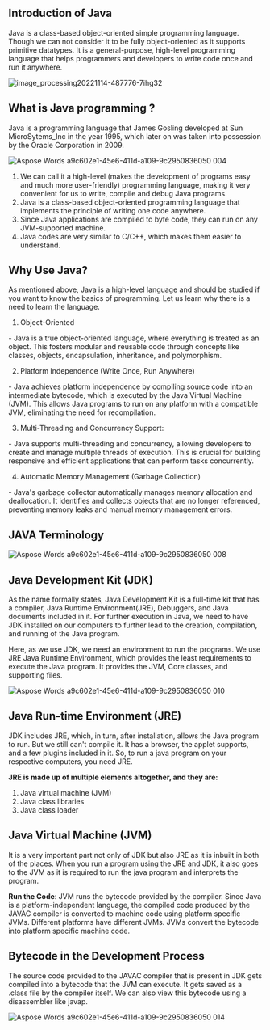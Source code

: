 ﻿**Introduction of Java**
 ---
 
 Java is a class-based object-oriented simple programming language. Though we can not consider it to be fully object-oriented as it supports primitive datatypes. It is a general-purpose, high-level programming language that helps programmers and developers to write code once and run it anywhere.


![image_processing20221114-487776-7ihg32](https://github.com/rhushikesh2000/java/assets/124034778/01e5737c-d90b-4464-a6ce-569f1c48cfb4)


**What  is Java programming ?**
 ---
Java is a programming language that James Gosling developed at Sun MicroSytems\_Inc in the year 1995, which later on was taken into possession by the Oracle Corporation in 2009.

![Aspose Words a9c602e1-45e6-411d-a109-9c2950836050 004](https://github.com/rhushikesh2000/java/assets/124034778/4839d744-b868-422f-8967-4ab8509a3549)

1. We can call it a high-level (makes the development of programs easy and much more user-friendly) programming language, making it very convenient for us to write, compile and debug Java programs.
2. Java is a class-based object-oriented programming language that implements the principle of writing one code anywhere.
3. Since Java applications are compiled to byte code, they can run on any JVM-supported machine.
4. Java codes are very similar to C/C++, which makes them easier to understand.

**Why Use Java?**
---

As mentioned above, Java is a high-level language and should be studied if you want to know the basics of programming. Let us learn why there is a need to learn the language.

1. Object-Oriented

\- Java is a true object-oriented language, where everything is treated as an object. This fosters modular and reusable code through concepts like classes, objects, encapsulation, inheritance, and polymorphism.

2. Platform Independence (Write Once, Run Anywhere)

\- Java achieves platform independence by compiling source code into an intermediate bytecode, which is executed by the Java Virtual Machine (JVM). This allows Java programs to run on any platform with a compatible JVM, eliminating the need for recompilation.

3. Multi-Threading and Concurrency Support:

\- Java supports multi-threading and concurrency, allowing developers to create and manage multiple threads of execution. This is crucial for building responsive and efficient applications that can perform tasks concurrently.

4. Automatic Memory Management (Garbage Collection) 

\- Java's garbage collector automatically manages memory allocation and deallocation. It identifies and collects objects that are no longer referenced, preventing memory leaks and manual memory management errors.

**JAVA Terminology**
---

![Aspose Words a9c602e1-45e6-411d-a109-9c2950836050 008](https://github.com/rhushikesh2000/java/assets/124034778/0ffbcda7-1fe5-4a67-b7c0-c7c9823a0183)


**Java Development Kit (JDK)**
---

As the name formally states, Java Development Kit is a full-time kit that has a compiler, Java Runtime Environment(JRE), Debuggers, and Java documents included in it. For further execution in Java, we need to have JDK installed on our computers to further lead to the creation, compilation, and running of the Java program.

Here, as we use JDK, we need an environment to run the programs. We use JRE Java Runtime Environment, which provides the least requirements to execute the Java program. It provides the JVM, Core classes, and supporting files.

![Aspose Words a9c602e1-45e6-411d-a109-9c2950836050 010](https://github.com/rhushikesh2000/java/assets/124034778/99902e79-e3ce-4209-bdc4-85255f055475)

**Java Run-time Environment (JRE)**
---

JDK includes JRE, which, in turn, after installation, allows the Java program to run. But we still can't compile it. It has a browser, the applet supports, and a few plugins included in it. So, to run a java program on your respective computers, you need JRE.

**JRE is made up of multiple elements altogether, and they are:**

1. Java virtual machine (JVM)
2. Java class libraries
3. Java class loader

**Java Virtual Machine (JVM)**
---

It is a very important part not only of JDK but also JRE as it is inbuilt in both of the places. When you run a program using the JRE and JDK, it also goes to the JVM as it is required to run the java program and interprets the program. 

**Run the Code**: JVM runs the bytecode provided by the compiler. Since Java is a platform-independent language, the compiled code produced by the JAVAC compiler is converted to machine code using platform specific JVMs. Different platforms have different JVMs. JVMs convert the bytecode into platform specific machine code.


**Bytecode in the Development Process**
---

The source code provided to the JAVAC compiler that is present in JDK gets compiled into a bytecode that the JVM can execute. It gets saved as a .class file by the compiler itself. We can also view this bytecode using a disassembler like javap.

![Aspose Words a9c602e1-45e6-411d-a109-9c2950836050 014](https://github.com/rhushikesh2000/java/assets/124034778/bd11e2a5-8cbd-478e-a9d7-406f39ff3a4f)




















